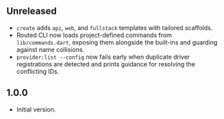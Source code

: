 ## Unreleased

- `create` adds `api`, `web`, and `fullstack` templates with tailored scaffolds.
- Routed CLI now loads project-defined commands from `lib/commands.dart`, exposing them alongside the built-ins and
  guarding against name collisions.
- `provider:list --config` now fails early when duplicate driver registrations are detected and prints guidance for
  resolving the conflicting IDs.

## 1.0.0

- Initial version.
